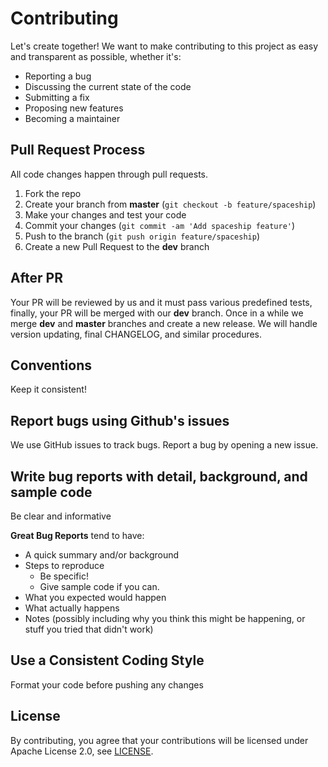 # Contributing

Let's create together! We want to make contributing to this project as easy and transparent as possible, whether it's:

- Reporting a bug
- Discussing the current state of the code
- Submitting a fix
- Proposing new features
- Becoming a maintainer

## Pull Request Process

All code changes happen through pull requests.

1. Fork the repo
2. Create your branch from **master** (`git checkout -b feature/spaceship`)
3. Make your changes and test your code
4. Commit your changes (`git commit -am 'Add spaceship feature'`)
5. Push to the branch (`git push origin feature/spaceship`)
6. Create a new Pull Request to the **dev** branch

## After PR

Your PR will be reviewed by us and it must pass various predefined tests, finally, your PR will be merged with our **dev** branch. Once
in a while we merge **dev** and **master** branches and create a new release. We will handle version updating, final CHANGELOG, and similar
procedures.

## Conventions

Keep it consistent!

## Report bugs using Github's issues
We use GitHub issues to track bugs. Report a bug by opening a new issue.

## Write bug reports with detail, background, and sample code
Be clear and informative

**Great Bug Reports** tend to have:

- A quick summary and/or background
- Steps to reproduce
  - Be specific!
  - Give sample code if you can.
- What you expected would happen
- What actually happens
- Notes (possibly including why you think this might be happening, or stuff you tried that didn't work)

## Use a Consistent Coding Style
Format your code before pushing any changes

## License
By contributing, you agree that your contributions will be licensed under Apache License 2.0, see [LICENSE](./LICENSE.md).
